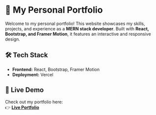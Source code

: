# 🚀 My Personal Portfolio

Welcome to my personal portfolio! This website showcases my skills, projects, and experience as a **MERN stack developer**. Built with **React, Bootstrap, and Framer Motion**, it features an interactive and responsive design.


## 🛠️ Tech Stack  
- **Frontend:** React, Bootstrap, Framer Motion  
- **Deployment:** Vercel  

## 🔗 Live Demo  
Check out my portfolio here:  
👉 **[Live Portfolio](https://akshay-portfolio-git-main-akshay-kocharekars-projects.vercel.app/)**  





